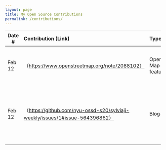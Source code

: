 ```yaml
---
layout: page
title: My Open Source Contributions
permalink: /contributions/
---
```


<!--
Type of the contribution should be "Wikipedia edit", "OpenStreet Map feature", "Documentation", "Course website", "Blog",
"Browse Add-on", etc.

The description should include a brief summary of what you did.

Replace the first row with your own contribution. 

-->





| Date #       | Contribution (Link)  | Type  | Description |
|---|:---|:---|:---|
| Feb 12   | （https://www.openstreetmap.org/note/2088102）   |  OpenStreet Map feature   |   I added a note on a missing restaurant near my apartment.    |
|  Feb 12   |  （https://github.com/nyu-ossd-s20/sylviaji-weekly/issues/1#issue-564396862）   |  Blog-wiki   |  I noticed a link to a repository instead of the actual blog. Reported issue to the owner   |
|     |     |     |      |
